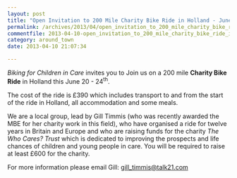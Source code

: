 ```yaml
---
layout: post
title: "Open Invitation to 200 Mile Charity Bike Ride in Holland - June 2013"
permalink: /archives/2013/04/open_invitation_to_200_mile_charity_bike_ride_in_h.html
commentfile: 2013-04-10-open_invitation_to_200_mile_charity_bike_ride_in_h
category: around_town
date: 2013-04-10 21:07:34

---
```


*Biking for Children in Care* invites you to Join us on a 200 mile **Charity Bike Ride** in Holland this June 20 - 24<sup>th</sup>.

The cost of the ride is £390 which includes transport to and from the start of the ride in Holland, all accommodation and some meals.

We are a local group, lead by Gill Timmis (who was recently awarded the MBE for her charity work in this field), who have organised a ride for twelve years in Britain and Europe and who are raising funds for the charity *The Who Cares? Trust* which is dedicated to improving the prospects and life chances of children and young people in care. You will be required to raise at least £600 for the charity.

For more information please email Gill: <gill_timmis@talk21.com>
